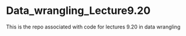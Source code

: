 # Data_wrangling_Lecture9.20

This is the repo associated with code for lectures 9.20 in data wrangling 